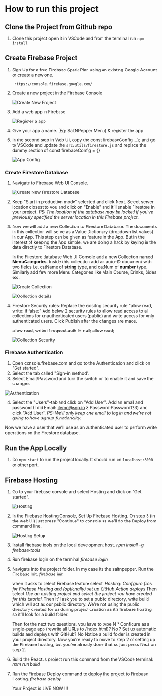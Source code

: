 # How to run this project
## Clone the Project from Github repo 

1. Clone this project open it in VSCode and from the terminal run 
	`npm install`

## Create Firebase Project 

1. Sign Up for a free Firebase Spark Plan using an existing Google Account or create a new one.
		
		https://console.firebase.google.com/

2. Create a new project in the Firebase Console

	![Create New Project](/src/assets/help/create_project.png)

3. Add a web app in Firebase

	![Register a app](/src/assets/help/add_an_app.png)

4. Give your app a name. (Eg: SaltNPepper Menu) & register the app

5. In the second step in Web UI, copy the 
	const firebaseConfig....}; 
	and go to VSCode and update the `src/utils/firestore.js` and replace the dummy section of const firebaseConfig = {}

	![App Config](/src/assets/help/app_config.png)

### Create Firestore Database

1. Navigate to Firebase Web UI Console.

	![Create New Firestore Database](/src/assets/help/create_firestore.png)

2. Keep "Start in production mode" selected and click Next. Select server location closest to you and click on "Enable" and it’ll enable Firestore in your project.
*PS: The location of the database may be locked if you've previously specified the server location in this Firebase project.*

3. Now we will add a new Collection to Firestore Database. The documents in this collection will serve as a Value Dictionary (dropdown list values) in our App. This step can be given as feature in the App. But in the interest of keeping the App simple, we are doing a hack by keying in the data directly to Firestore Database.

	In the Firestore database Web UI Console add a new Collection named **MenuCategories**. Inside this collection add an auto-ID document with two fields i.e. catName of **string** type, and catNum of **number** type. Similarly add few more Menu Categories like Main Course, Drinks, Sides etc.

	![Create Collection](/src/assets/help/menu_cat_collection_creation.png)

	![Collection details](/src/assets/help/menu_categories.png)

4. Firestore Security rules: Replace the exisitng security rule "allow read, write: if false;" 
	Add below 2 security rules to allow read access to all collections for unauthenticated users (public) and write access for only authenticated users. Click Publish after the changes are made.

	  allow read, write: if request.auth != null;
      allow read;

    ![Collection Security](/src/assets/help/firestore_security_rules.png)

### Firebase Authentication

1. Open console.firebase.com and go to the Authentication and click on "Get started".
2. Select the tab called "Sign-in method".
3. Select Email/Password and turn the switch on to enable it and save the changes.

![Authentication](/src/assets/help/firebase_auth.png)

4. Select the "Users"-tab and click on "Add User". Add an email and password (I did Email: demo@snp.io & Password:Password123) and click "Add User". 
*PS: We’ll only keep one email to log in and we’re not going to have signup functionality.*

Now we have a user that we’ll use as an authenticated user to perform write operations on the Firestore database.

## Run the App Locally

1. Do `npm start` to run the project locally. It should run on `localhost:3000` or other port.

## Firebase Hosting

1. Go to your firebase console and select Hosting and click on "Get started".

	![Hosting](/src/assets/help/hosting.png)

2. In the Firebase Hosting Console, Set Up Firebase Hosting. On step 3 (in the web UI) just press "Continue" to console as we’ll do the Deploy from command line.

	![Hosting Setup](/src/assets/help/hosting_config.png)


3. Install firebase tools on the local development host.
	*npm install -g firebase-tools*

4. Run firebase login on the terminal
	*firebase login*

5. Navigate into the project folder. In my case its the saltnpepper. Run the Firebase Init. 
	*firebase init*

    when it asks to select Firebase feature select, 
		*Hosting: Configure files for Firebase Hosting and (optionally) set up GitHub Action deploys*
	Then select 
		*Use an existing project and select the project you have created for this tutorial.*
	Then it’ll ask you to set a public directory, write build which will act as our public directory. We’re not using the public directory created for us during project creation as it’s firebase hosting so it’ll look for a build folder.
	
	Then for the next two questions, you have to type N
		? Configure as a single-page app (rewrite all URLs to /index.html)? No
		? Set up automatic builds and deploys with GitHub? No
	Notice a build folder is created in your project directory. Now you’re ready to move to step 2 of setting up the Firebase hosting, but you’ve already done that so just press Next on step 2.

6. Build the ReactJs project run this command from the VSCode terminal:
	*npm run build*

7. Run the Firebase Deploy command to deploy the project to Firebase Hosting.
 	*firebase deploy*

	Your Project is LIVE NOW !!!
